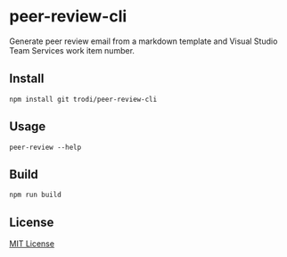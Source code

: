 # peer-review-cli
Generate peer review email from a markdown template and Visual Studio Team Services work item number.

## Install
`npm install git trodi/peer-review-cli`

## Usage
`peer-review --help`

## Build
`npm run build`

## License
[MIT License](LICENSE)

